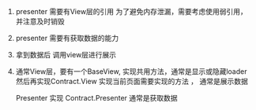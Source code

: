 
1. presenter 需要有View层的引用
    为了避免内存泄漏，需要考虑使用弱引用，并注意及时销毁

2. presenter 需要有获取数据的能力

3. 拿到数据后 调用view层进行展示

4. 通常View层，要有一个BaseView, 实现共用方法，通常是显示或隐藏loader
    然后再实现Contract.View  实现当前页面需要实现的方法 ， 通常是展示数据

    Presenter 实现 Contract.Presenter 通常是获取数据

